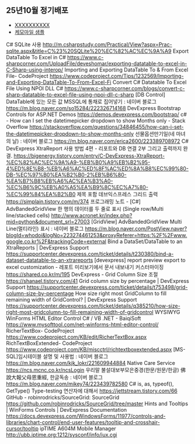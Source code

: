 
## 25년10월 정기배포
- [XXXXXXXXXX](YYYYYYYYYY)
- [케모마일 샘플](https://chmm-sample-bo.ldcc.co.kr:8080)


C# SQLite 사용
http://m.csharpstudy.com/Practical/View?aspx=Prac-sqlite.aspx&title=C%23%20SQLite%20%EC%82%AC%EC%9A%A9
Export DataTable To Excel in C#
https://www.c-sharpcorner.com/UploadFile/deveshomar/exporting-datatable-to-excel-in-C-Sharp-using-interop/
Importing and Exporting DataTable To & From Excel File- CodeProject
https://www.codeproject.com/Tips/1232569/Importing-and-Exporting-DataTable-To-From-Excel-Fi
Convert C# Datatable To Excel File Using NPOI DLL C#
https://www.c-sharpcorner.com/blogs/convert-c-sharp-datatable-to-excel-file-using-npoi-dll-c-sharp
[DB Control] DataTable에 있는 모든 값 MSSQL에 통채로 집어넣기 : 네이버 블로그
https://m.blog.naver.com/so15284/222326714168
DevExpress Bootstrap Controls for ASP.NET Demos
https://demos.devexpress.com/bootstrap/
c# - How can I set the datetimepicker dropdown to show Months only - Stack Overflow
https://stackoverflow.com/questions/34846455/how-can-i-set-the-datetimepicker-dropdown-to-show-months-only
선물옵션만기일(네 마녀의 날) : 네이버 블로그
https://m.blog.naver.com/erica2600/223389708972
C# DevExpress XtraReport 사용 방법 4편 - 리포트와 DB 연결 2부 그리고 출력까지 완결.
https://bigenergy.tistory.com/entry/C-DevExpress-XtraReport-%EC%82%AC%EC%9A%A9-%EB%B0%A9%EB%B2%95-4%ED%8E%B8-%EB%A6%AC%ED%8F%AC%ED%8A%B8%EC%99%80-DB-%EC%97%B0%EA%B2%B0-2%EB%B6%80-%EA%B7%B8%EB%A6%AC%EA%B3%A0-%EC%B6%9C%EB%A0%A5%EA%B9%8C%EC%A7%80-%EC%99%84%EA%B2%B0
제목 포함 데브익스프레스 그리드 출력
https://simplain.tistory.com/m/374
프로그래밍 노트 - [C#] AdvBandedGridView 한 행의 데이터를 두 줄로 표시 (Single row/Multi line/stacked cells)
http://www.acronet.kr/index.php?mid=python&document_srl=27003
[GridView] AdvBandedGridView Multi Line(멀티라인) 표시 : 네이버 블로그
https://m.blog.naver.com/PostView.naver?blogId=whodoi&logNo=223274461253&proxyReferer=https:%2F%2Fwww.google.co.kr%2F&trackingCode=external
Bind a DataSet/DataTable to an XtraReports | DevExpress Support
https://supportcenter.devexpress.com/ticket/details/t230380/bind-a-dataset-datatable-to-an-xtrareports
[devexpress] report preview export to excel customization - 레포트 미리보기에서 문서 내보내기 커스터마이징
https://shared.co.kr/m/195
DevExpress - Grid Column Size 조절
https://shanael.tistory.com/41
Grid column size by percentage | DevExpress Support
https://supportcenter.devexpress.com/ticket/details/t753498/grid-column-size-by-percentage
How size right most GridColumn to fill remaining width of GridControl? | DevExpress Support
https://supportcenter.devexpress.com/ticket/details/q385210/how-size-right-most-gridcolumn-to-fill-remaining-width-of-gridcontrol
WYSIWYG WinForms HTML Editor Control C# / VB .NET - BaiqiSoft
https://www.mysofttool.com/net-winforms-html-editor-control/
RicherTextBox- CodeProject
https://www.codeproject.com/KB/edit/RicherTextBox.aspx
RichTextBoxExtended- CodeProject
https://www.codeproject.com/KB/miscctrl/richtextboxextended.aspx
[MS-SQL]임시테이블 설명 및 사용법 : 네이버 블로그
https://m.blog.naver.com/kjk_lokr/221609944884
Native Care Service
https://ncs.mcnc.co.kr/ncsLogin
우리말 불설대보부모은중경(한문/원문/한글) 佛說大報父母恩重經, 한글독송 : 네이버 블로그
https://m.blog.naver.com/mikey74/223439782580
C# is, as, typeof(), GetType() Type-testing 연산자에 대해서
https://jettstream.tistory.com/66
GitHub - robinrodricks/SourceGrid: SourceGrid
https://github.com/robinrodricks/SourceGrid/tree/master
Hints and Tooltips | WinForms Controls | DevExpress Documentation
https://docs.devexpress.com/WindowsForms/11977/controls-and-libraries/chart-control/end-user-features/tooltip-and-crosshair-cursor/tooltip
ipTIME A604M Mobile Manager
http://ubb.iptime.org:1212/sysconf/info/iux.cgi
